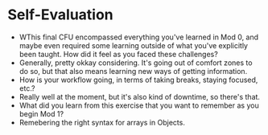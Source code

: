 # Self-Evaluation

- WThis final CFU encompassed everything you've learned in Mod 0, and maybe even required some learning outside of what you've explicitly been taught. How did it feel as you faced these challenges?
- Generally, pretty okkay considering. It's going out of comfort zones to do so, but that also means learning new ways of getting information.
- How is your workflow going, in terms of taking breaks, staying focused, etc.?
- Really well at the moment, but it's also kind of downtime, so there's that. 
- What did you learn from this exercise that you want to remember as you begin Mod 1?
- Remebering the right syntax for arrays in Objects.
